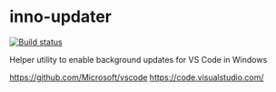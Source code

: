 # inno-updater

[![Build status](https://ci.appveyor.com/api/projects/status/q3a8vi08gsgqc478?svg=true)](https://ci.appveyor.com/project/VSCode/inno-updater)

Helper utility to enable background updates for VS Code in Windows

https://github.com/Microsoft/vscode
https://code.visualstudio.com/
